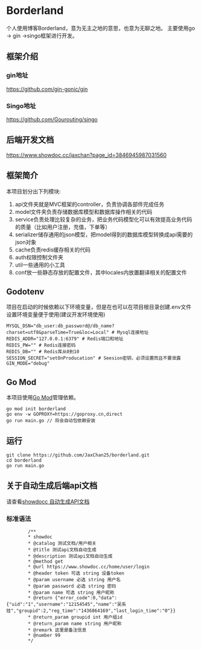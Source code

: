 # Borderland

个人使用博客Borderland，意为无主之地的意思，也意为无聊之地。
主要使用go -> gin ->singo框架进行开发。

## 框架介绍

### gin地址
https://github.com/gin-gonic/gin

### Singo地址
https://github.com/Gourouting/singo

## 后端开发文档
https://www.showdoc.cc/jaxchan?page_id=3846945987031560

## 框架简介

本项目划分出下列模块:

1. api文件夹就是MVC框架的controller，负责协调各部件完成任务
2. model文件夹负责存储数据库模型和数据库操作相关的代码
3. service负责处理比较复杂的业务，把业务代码模型化可以有效提高业务代码的质量（比如用户注册，充值，下单等）
4. serializer储存通用的json模型，把model得到的数据库模型转换成api需要的json对象
5. cache负责redis缓存相关的代码
6. auth权限控制文件夹
7. util一些通用的小工具
8. conf放一些静态存放的配置文件，其中locales内放置翻译相关的配置文件

## Godotenv

项目在启动的时候依赖以下环境变量，但是在也可以在项目根目录创建.env文件设置环境变量便于使用(建议开发环境使用)

```shell
MYSQL_DSN="db_user:db_password@/db_name?charset=utf8&parseTime=True&loc=Local" # Mysql连接地址
REDIS_ADDR="127.0.0.1:6379" # Redis端口和地址
REDIS_PW="" # Redis连接密码
REDIS_DB="" # Redis库从0到10
SESSION_SECRET="setOnProducation" # Seesion密钥，必须设置而且不要泄露
GIN_MODE="debug"
```

## Go Mod

本项目使用[Go Mod](https://github.com/golang/go/wiki/Modules)管理依赖。

```shell
go mod init borderland
go env -w GOPROXY=https://goproxy.cn,direct
go run main.go // 将会自动包依赖安装
```

## 运行

```shell
git clone https://github.com/JaxChan25/borderland.git
cd borderland
go run main.go
```

## 关于自动生成后端api文档
请查看[showdocc 自动生成API文档](https://www.showdoc.cc/page/741656402509783)

### 标准语法
```
        /**
        * showdoc
        * @catalog 测试文档/用户相关
        * @title 测试api文档自动生成
        * @description 测试api文档自动生成
        * @method get
        * @url https://www.showdoc.cc/home/user/login
        * @header token 可选 string 设备token 
        * @param username 必选 string 用户名 
        * @param password 必选 string 密码  
        * @param name 可选 string 用户昵称  
        * @return {"error_code":0,"data":{"uid":"1","username":"12154545","name":"吴系挂","groupid":2,"reg_time":"1436864169","last_login_time":"0"}}
        * @return_param groupid int 用户组id
        * @return_param name string 用户昵称
        * @remark 这里是备注信息
        * @number 99
        */
```
